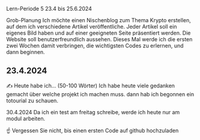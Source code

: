 Lern-Periode 5
23.4 bis 25.6.2024

Grob-Planung
Ich möchte einen Nischenblog zum Thema Krypto erstellen, auf dem ich verschiedene Artikel veröffentliche. Jeder Artikel soll ein eigenes Bild haben und auf einer geeigneten Seite präsentiert werden. Die Website soll benutzerfreundlich aussehen. Dieses Mal werde ich die ersten zwei Wochen damit verbringen, die wichtigsten Codes zu erlernen, und dann beginnen.
## 23.4.2024
✍️ Heute habe ich... (50-100 Wörter)
Ich habe heute viele gedanken gemacht über welche projekt ich machen muss. dann hab ich begonnen ein totourial zu schauen.




30.4.2024
Da ich ein test am freitag schreibe, werde ich heute nur am modul arbeiten.

☝️ Vergessen Sie nicht, bis einen ersten Code auf github hochzuladen
